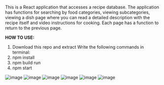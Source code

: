 This is a React application that accesses a recipe database. The application has functions for searching by food categories, viewing subcategories, viewing a dish page where you can read a detailed description with the recipe itself and video instructions for cooking. Each page has a function to return to the previous page.


**HOW TO USE:**
1. Download this repo and extract
Write the following commands in terminal:
3. npm install
4. npm build run
5. npm start

![image](https://github.com/user-attachments/assets/3c7c1ed1-35d4-4041-ac95-125427b8bc27)
![image](https://github.com/user-attachments/assets/db17ae08-c6cc-42d3-971b-1baf88448f2e)
![image](https://github.com/user-attachments/assets/c7226a31-7a8b-4473-bd12-c0cb4b14dcde)
![image](https://github.com/user-attachments/assets/6fe75fb1-8c4d-4af3-9aa2-a91d944839ea)
![image](https://github.com/user-attachments/assets/ac46370d-3f2e-4da2-8e2e-2903802f8475)
![image](https://github.com/user-attachments/assets/8f1fb81f-bbd6-4867-901f-10321e833632)


